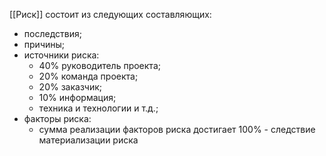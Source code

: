 [[Риск]] состоит из следующих составляющих:
- последствия;
- причины;
- источники риска:
	- 40% руководитель проекта;
	- 20% команда проекта;
	- 20% заказчик;
	- 10% информация;
	- техника и технологии и т.д.;
- факторы риска:
	- сумма реализации факторов риска достигает 100% - следствие материализации риска